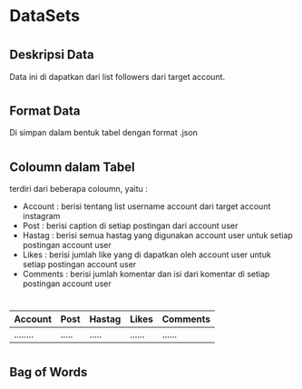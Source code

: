 # DataSets <h1>

## Deskripsi Data
Data ini di dapatkan dari list followers dari target account. <h1>

## Format Data
Di simpan dalam bentuk tabel dengan format .json <h1>

## Coloumn dalam Tabel
terdiri dari beberapa coloumn, yaitu  :
* Account :
berisi tentang list username account dari target account instagram
* Post : 
berisi caption di setiap postingan dari account user
* Hastag : 
berisi semua hastag yang digunakan account user untuk setiap postingan account user
* Likes :
berisi jumlah like yang di dapatkan oleh account user untuk setiap postingan account user
* Comments :
berisi jumlah komentar dan isi dari komentar di setiap postingan account user <h1>

| Account | Post | Hastag | Likes | Comments |
| -------- | ---- | ------ | ----- | ------- |
| ........ | ..... | ..... | ...... | ...... | 
<h1>

## Bag of Words 
